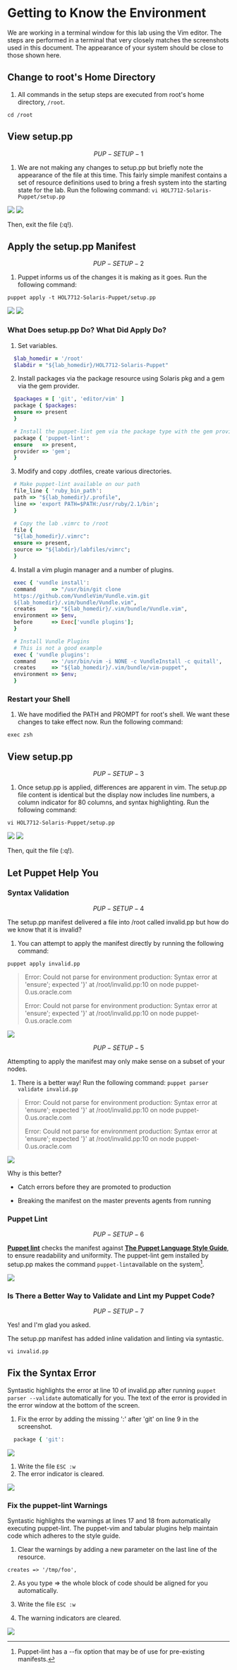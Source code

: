 # Getting to Know the Environment

We are working in a terminal window for this lab using the Vim editor. The steps are performed in a terminal that very closely matches the screenshots used in this document. The appearance of your system should be close to those shown here.

## Change to root's Home Directory

1. All commands in the setup steps are executed from root's home directory, `/root`.

  `cd /root`


## View setup.pp


$$
PUP-SETUP-1
$$


1. We are not making any changes to setup.pp but briefly note the appearance of the file at this time. This fairly simple manifest contains a set of resource definitions used to bring a fresh system into the starting state for the lab. Run the following command:
   `vi HOL7712-Solaris-Puppet/setup.pp`

![](SETUP-PUP-001.0.png)
![](SETUP-PUP-001.1.png)

Then, exit the file (:q!).

## Apply the setup.pp Manifest


$$
PUP-SETUP-2
$$


1. Puppet informs us of the changes it is making as it goes. Run the following command:

  `puppet apply -t HOL7712-Solaris-Puppet/setup.pp`


![](SETUP-PUP-002.0.png)
![](SETUP-PUP-002.1.png)

### What Does setup.pp Do? What Did Apply Do?

1. Set variables.

```ruby
  $lab_homedir = '/root'
  $labdir = "${lab_homedir}/HOL7712-Solaris-Puppet"
```

2. Install packages via the package resource using Solaris pkg and a gem via the gem provider.

```ruby
  $packages = [ 'git', 'editor/vim' ]
  package { $packages:
  ensure => present
  }

  # Install the puppet-lint gem via the package type with the gem provider
  package { 'puppet-lint':
  ensure   => present,
  provider => 'gem';
  }
```

3. Modify and copy .dotfiles, create various directories.

```ruby
  # Make puppet-lint available on our path
  file_line { 'ruby_bin_path':
  path => "${lab_homedir}/.profile",
  line => 'export PATH=$PATH:/usr/ruby/2.1/bin';
  }

  # Copy the lab .vimrc to /root
  file {
  "${lab_homedir}/.vimrc":
  ensure => present,
  source => "${labdir}/labfiles/vimrc";
  }
```

4. Install a vim plugin manager and a number of plugins.

```ruby
  exec { 'vundle install':
  command     => "/usr/bin/git clone 
  https://github.com/VundleVim/Vundle.vim.git 
  ${lab_homedir}/.vim/bundle/Vundle.vim",
  creates     => "${lab_homedir}/.vim/bundle/Vundle.vim",
  environment => $env,
  before      => Exec['vundle plugins'];
  }

  # Install Vundle Plugins
  # This is not a good example
  exec { 'vundle plugins':
  command     => '/usr/bin/vim -i NONE -c VundleInstall -c quitall',
  creates     => "${lab_homedir}/.vim/bundle/vim-puppet",
  environment => $env;
  }
```


### Restart your Shell

1. We have modified the PATH and PROMPT for root's shell. We want these changes to take effect now. Run the following command:

  `exec zsh`


## View setup.pp


$$
PUP-SETUP-3
$$


1. Once setup.pp is applied, differences are apparent in vim. The setup.pp file content is identical but the display now includes line numbers, a column indicator for 80 columns, and syntax highlighting. Run the following command:

  `vi HOL7712-Solaris-Puppet/setup.pp`


![](SETUP-PUP-003.0.png)
![](SETUP-PUP-003.1.png)

Then, quit the file (:q!).

## Let Puppet Help You

### Syntax Validation


$$
PUP-SETUP-4
$$


The setup.pp manifest delivered a file into /root called invalid.pp but how do we know that it is invalid?

1. You can attempt to apply the manifest directly by running the following command:

  `puppet apply invalid.pp`


> Error: Could not parse for environment production: Syntax error at 'ensure'; expected '}' at /root/invalid.pp:10 on node puppet-0.us.oracle.com
>
> Error: Could not parse for environment production: Syntax error at 'ensure'; expected '}' at /root/invalid.pp:10 on node puppet-0.us.oracle.com

![](SETUP-PUP-004.0.png)


$$
PUP-SETUP-5
$$


Attempting to apply the manifest may only make sense on a subset of your nodes.

1. There is a better way! Run the following command:
   `puppet parser validate invalid.pp`

> Error: Could not parse for environment production: Syntax error at 'ensure'; expected '}' at /root/invalid.pp:10 on node puppet-0.us.oracle.com
>
> Error: Could not parse for environment production: Syntax error at 'ensure'; expected '}' at /root/invalid.pp:10 on node puppet-0.us.oracle.com

![](SETUP-PUP-005.0.png)

Why is this better?

* Catch errors before they are promoted to production

* Breaking the manifest on the master prevents agents from running


### Puppet Lint


$$
PUP-SETUP-6
$$


**[Puppet lint](http://puppet-lint.com/)** checks the manifest against **[The Puppet Language Style Guide](https://docs.puppet.com/guides/style_guide.html "Puppet Style Guide")**, to ensure readability and uniformity. The puppet-lint gem installed by setup.pp makes the command `puppet-lint`available on the system[^1].

![](SETUP-PUP-006.0.png)

### Is There a Better Way to Validate and Lint my Puppet Code?


$$
PUP-SETUP-7
$$


Yes! and I'm glad you asked.

The setup.pp manifest has added inline validation and linting via syntastic.

`vi invalid.pp`

## Fix the Syntax Error

Syntastic highlights the error at line 10 of invalid.pp after running `puppet parser --validate` automatically for you. The text of the error is provided in the error window at the bottom of the screen.

1. Fix the error by adding the missing ':' after 'git' on line 9 in the screenshot.

```ruby
  package { 'git':
```


![](SETUP-PUP-007.1.png)

1. Write the file `ESC :w`
2. The error indicator is cleared.

![](SETUP-PUP-007.2.png)

### Fix the puppet-lint Warnings

Syntastic highlights the warnings at lines 17 and 18 from automatically executing puppet-lint. The puppet-vim and tabular plugins help maintain code which adheres to the style guide.

1. Clear the warnings by adding a new parameter on the last line of the resource.

  `creates => '/tmp/foo',`

2. As you type =&gt; the whole block of code should be aligned for you automatically.

3. Write the file `ESC :w`

4. The warning indicators are cleared.


![](SETUP-PUP-007.3.png)

[^1]: Puppet-lint has a --fix option that may be of use for pre-existing manifests.

